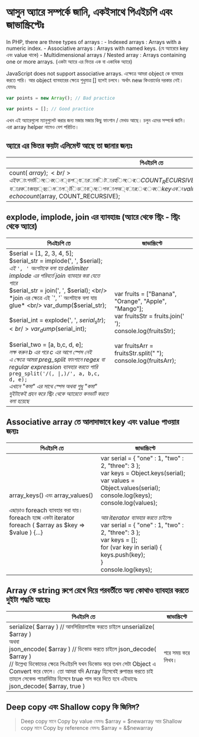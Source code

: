 # আসুন অ্যারে সম্পর্কে জানি, একইসাথে পিএইচপি এবং জাভাস্ক্রিপ্টেঃ

In PHP, there are three types of arrays :
	- Indexed arrays : Arrays with a numeric index.
	- Associative arrays : Arrays with named keys. (যে অ্যারেরে key এবং value থাকে)
	- Multidimensional arrays / Nested array : Arrays containing one or more arrays. (একটা অ্যারে এর ভিতর এক বা একাধিক অ্যারে)

JavaScript does not support associative arrays. এক্ষেত্রে আমরা object কে ব্যাবহার করতে পারি। আর object ব্যাবহারের ক্ষেত্রে শুধুমাত্র [] হলেই চলবে। অর্থাৎ new কিওয়ার্ডের দরকার নেই। যেমনঃ

```javascript
var points = new Array(); // Bad practice
```
```javascript
var points = []; // Good practice
```

এখন এই অ্যারেগুলো ম্যানুপুলেট করার জন্য মজার মজার কিছু ফাংশান / মেথড আছে। চলুন এদের সম্পর্কে জানি। এরা array helper নামেও বেশ পরিচিত।

## অ্যারে এর ভিতর কয়টা এলিমেন্ট আছে তা জানার জন্যঃ

| পিএইচপি তে | জাভাস্ক্রিপ্টে |
| --- | --- |
count( $array ); <br/> এই ফাংশনটি সেকেন্ড প্যারামিটার হিসেবে COUNT_RECURSIVE কন্সট্যান্ট এ্যাক্সেপ্ট করে। যার কাজ হচ্ছে মাল্টিডায়মেশনাল অ্যারে থেকে key এবং value সকল কিছু সে গননা রাখবে <br/> echo count($array, COUNT_RECURSIVE); | array.length

## explode, implode, join এর ব্যাবহারঃ (অ্যারে থেকে স্ট্রিং - স্ট্রিং থেকে অ্যারে)

| পিএইচপি তে | জাভাস্ক্রিপ্টে |
| --- | --- |
$serial = [1, 2, 3, 4, 5]; <br/> $serial_str = implode(', ', $serial); <br/> *এই `', '` অংশটাকে বলা হয় delimiter* <br/> *implode এর পরিবর্তে join ব্যাবহার করা যেতে পারে* <br/> $serial_str = join(', ', $serial); <br/> *join এর ক্ষেত্রে এই `', '` অংশটাকে বলা যায় glue* <br/> var_dump($serial_str); <br/><br/> $serial_int = explode(', ', $serial_str); <br/> var_dump($serial_int); <br/><br/> $serial_two = [a, b,c, d, e]; <br/> *লক্ষ করুন b এর পরে c এর আগে স্পেস নেই* <br/> *এ ক্ষেত্রে আমরা preg_split ফাংশানে regex বা regular expression ব্যাবহার করতে পারি* <br/> `preg_split('/(, \|,)/', a, b,c, d, e);` <br/> *এখানে "কমা" এর সাথে স্পেস অথবা শুধু "কমা" দুইটাকেই গ্রহন করে স্ট্রিং থেকে অ্যারেতে কনভার্ট করতে বলা হয়েছে* | var fruits = ["Banana", "Orange", "Apple", "Mango"]; <br/> var fruitsStr = fruits.join(' '); <br/> console.log(fruitsStr); <br/><br/> var fruitsArr = fruitsStr.split(" "); <br/> console.log(fruitsArr);

## Associative array তে আলাদাভাবে key এবং value পাওয়ার জন্যঃ

| পিএইচপি তে | জাভাস্ক্রিপ্টে |
| --- | --- |
array_keys() এবং array_values() <br/><br/> এছাড়াও foreach ব্যাবহার করা যায়। foreach হচ্ছে একটা iterator <br/> foreach ( $array as $key => $value ) {...} | var serial = { "one" : 1, "two" : 2, "three": 3 }; <br/> var keys = Object.keys(serial); <br/> var values = Object.values(serial); <br/> console.log(keys); <br/> console.log(values); <br/><br/> *আর iterator ব্যাবহার করতে চাইলেঃ* <br/> var serial = { "one" : 1, "two" : 2, "three": 3 }; <br/> var keys = []; <br/> for (var key in serial) { <br/> keys.push(key); <br/> } <br/> console.log(keys);

## Array কে string রুপে রেখে দিয়ে পরবর্তীতে অন্য কোথাও ব্যাবহার করতে দুইটা পদ্ধতি আছেঃ

| পিএইচপি তে | জাভাস্ক্রিপ্টে |
| --- | --- |
serialize( $array ) // আনসিরিয়ালাইজ করতে চাইলে unserialize( $array ) <br> অথবা <br> json_encode( $array ) // ডিকোড করতে চাইলে json_decode( $array ) <br> // উল্লেখ্য ডিকোডের ক্ষেত্রে পিএইচপি যখন ডিকোড করে তখন সেটা Object এ Convert করে ফেলে। তো আমরা যদি Array হিসেবেই রুপান্তর করতে চাই তাহলে সেকেন্ড প্যারামিটার হিসেবে true পাস করে দিতে হবে এইভাবেঃ <br> json_decode( $array, true ) | পরে সময় করে লিখব।

## Deep copy এবং Shallow copy কি জিনিস?
> Deep copy মানে Copy by value যেমনঃ $array = $newarray
> আর Shallow copy মানে Copy by reference যেমনঃ $array = &$newarray
